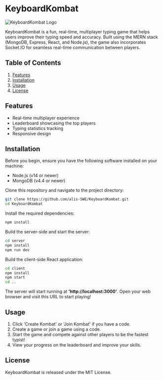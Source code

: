 # KeyboardKombat

![KeyboardKombat Logo](./keyboardkombat/src/assets/logo/KeyboardKombatLogo.svg)

KeyboardKombat is a fun, real-time, multiplayer typing game that helps users improve their typing speed and accuracy. Built using the MERN stack (MongoDB, Express, React, and Node.js), the game also incorporates Socket.IO for seamless real-time communication between players.

## Table of Contents

1. [Features](#features)
2. [Installation](#installation)
3. [Usage](#usage)
4. [License](#license)

## Features

- Real-time multiplayer experience
- Leaderboard showcasing the top players
- Typing statistics tracking
- Responsive design

## Installation

Before you begin, ensure you have the following software installed on your machine:

- Node.js (v14 or newer)
- MongoDB (v4.4 or newer)

Clone this repository and navigate to the project directory:

```bash
git clone https://github.com/alis-SWE/KeyboardKombat.git
cd KeyboardKombat
```

Install the required dependencies:

```bash
npm install
```

Build the server-side and start the server:

```bash
cd server
npm install
npm run dev
```

Build the client-side React application:

```bash
cd client
npm install
npm start
cd ..
```

The server will start running at **'http://localhost:3000'**. Open your web browser and visit this URL to start playing!

## Usage

1. Click 'Create Kombat' or 'Join Kombat' if you have a code.
2. Create a game or join a game using a code.
3. Start the game and compete against other players to be the fastest typist!
4. View your progress on the leaderboard and improve your skills.


## License

KeyboardKombat is released under the MIT License.

